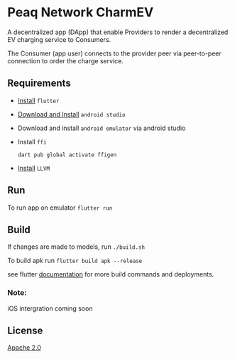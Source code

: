 # Peaq Network CharmEV
A decentralized app (DApp) that enable Providers to render a decentralized EV charging service to Consumers.

The Consumer (app user) connects to the provider peer via peer-to-peer connection to order the charge service.

## Requirements
* [Install](https://docs.flutter.dev/get-started/install) `flutter`
* [Download and Install](https://developer.android.com/studio#downloads) `android studio`
* Download and install `android emulator` via android studio
* Install `ffi`

  `dart pub global activate ffigen`
* [Install](https://pub.dev/packages/ffigen#installing-llvm) `LLVM`

## Run

To run app on emulator `flutter run`

## Build

If changes are made to models, run `./build.sh`

To build apk run `flutter build apk --release`

see flutter [documentation](https://docs.flutter.dev/deployment/android#sidenav-6) for more build commands and deployments.

### Note:
iOS intergration coming soon

## License

[Apache 2.0](https://choosealicense.com/licenses/apache-2.0/)